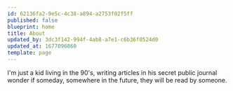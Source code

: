 ```yaml
---
id: 62136fa2-9e5c-4c38-a894-a2753f02f5ff
published: false
blueprint: home
title: About
updated_by: 3dc3f142-994f-4ab8-a7e1-c6b36f0524d0
updated_at: 1677096860
template: page
---
```

I'm just a kid living in the 90's, writing articles in his secret public journal wonder if someday, somewhere in the future, they will be read by someone.